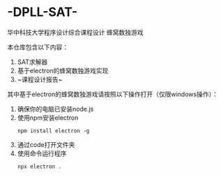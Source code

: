# -DPLL-SAT-
华中科技大学程序设计综合课程设计 蜂窝数独游戏

本仓库包含以下内容：
1. SAT求解器
2. 基于electron的蜂窝数独游戏实现
3. ~课程设计报告~

其中基于electron的蜂窝数独游戏请按照以下操作打开（仅限windows操作）：
1. 确保你的电脑已安装node.js
2. 使用npm安装electron
   ```
   npm install electron -g
   ```
3. 通过code打开文件夹
4. 使用命令运行程序
   ```
   npx electron .
   ```
